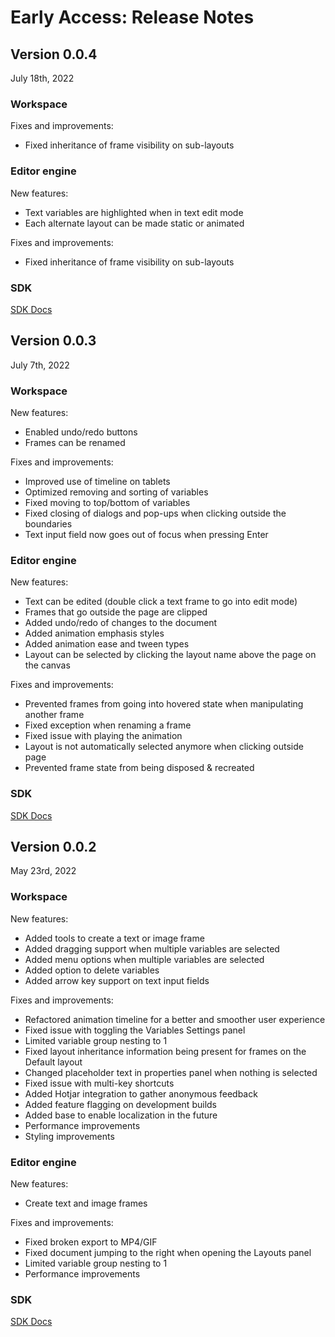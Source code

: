 # Early Access: Release Notes

## Version 0.0.4

July 18th, 2022

### Workspace

Fixes and improvements:

- Fixed inheritance of frame visibility on sub-layouts

### Editor engine

New features:

- Text variables are highlighted when in text edit mode
- Each alternate layout can be made static or animated

Fixes and improvements:

- Fixed inheritance of frame visibility on sub-layouts

### SDK

[SDK Docs](https://github.com/chili-publish/editor-sdk/releases/tag/0.56.0)

 
## Version 0.0.3

July 7th, 2022

### Workspace
New features:

- Enabled undo/redo buttons
- Frames can be renamed

Fixes and improvements:

- Improved use of timeline on tablets
- Optimized removing and sorting of variables
- Fixed moving to top/bottom of variables
- Fixed closing of dialogs and pop-ups when clicking outside the boundaries
- Text input field now goes out of focus when pressing Enter

### Editor engine

New features:

- Text can be edited (double click a text frame to go into edit mode)
- Frames that go outside the page are clipped
- Added undo/redo of changes to the document
- Added animation emphasis styles
- Added animation ease and tween types
- Layout can be selected by clicking the layout name above the page on the canvas

Fixes and improvements:

- Prevented frames from going into hovered state when manipulating another frame
- Fixed exception when renaming a frame
- Fixed issue with playing the animation
- Layout is not automatically selected anymore when clicking outside page
- Prevented frame state from being disposed & recreated

### SDK

[SDK Docs](https://github.com/chili-publish/editor-sdk/releases/tag/0.55.0)

## Version 0.0.2

May 23rd, 2022

### Workspace
New features:

- Added tools to create a text or image frame
- Added dragging support when multiple variables are selected
- Added menu options when multiple variables are selected
- Added option to delete variables
- Added arrow key support on text input fields

Fixes and improvements:

- Refactored animation timeline for a better and smoother user experience
- Fixed issue with toggling the Variables Settings panel
- Limited variable group nesting to 1
- Fixed layout inheritance information being present for frames on the Default layout
- Changed placeholder text in properties panel when nothing is selected
- Fixed issue with multi-key shortcuts
- Added Hotjar integration to gather anonymous feedback
- Added feature flagging on development builds
- Added base to enable localization in the future
- Performance improvements
- Styling improvements

### Editor engine
New features:

- Create text and image frames

Fixes and improvements:

- Fixed broken export to MP4/GIF
- Fixed document jumping to the right when opening the Layouts panel
- Limited variable group nesting to 1
- Performance improvements

### SDK
[SDK Docs](https://github.com/chili-publish/editor-sdk/releases/tag/0.53.0)
